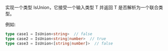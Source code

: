 实现一个类型 IsUnion，它接受一个输入类型 T 并返回 T 是否解析为一个联合类型。

例如:

```typescript
type case1 = IsUnion<string>  // false
type case2 = IsUnion<string|number>  // true
type case3 = IsUnion<[string|number]>  // false
```
